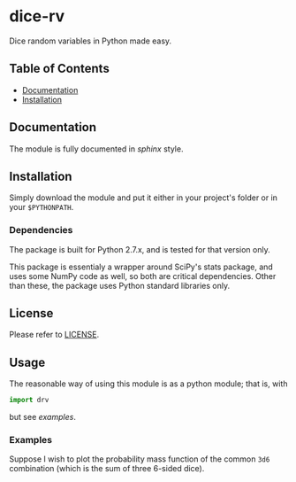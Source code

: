 # dice-rv

Dice random variables in Python made easy.

## Table of Contents

* [Documentation](#documentation)
* [Installation](#installation)

## Documentation

The module is fully documented in *sphinx* style.


## Installation

Simply download the module and put it either in your project's folder or in
your `$PYTHONPATH`.


### Dependencies

The package is built for Python 2.7.x, and is tested for that version only.

This package is essentialy a wrapper around SciPy's stats package, and uses
some NumPy code as well, so both are critical dependencies. Other than these,
the package uses Python standard libraries only.


## License

Please refer to [LICENSE](LICENSE).

## Usage

The reasonable way of using this module is as a python module; that is, with
```python
import drv
```
but see *examples*.


### Examples

Suppose I wish to plot the probability mass function of the common `3d6`
combination (which is the sum of three 6-sided dice).

